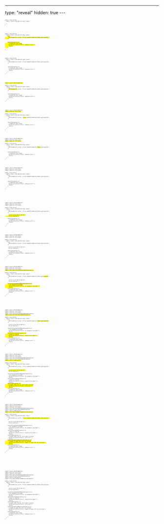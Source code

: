 ---
type: "reveal"
hidden: true
---<br>
<section>
	<pre class="stretch" style="font-size: .276em"><code class="java">public class Write{
  public static void main(String[] args){<br>
  }
}</code></pre>
</section><br>
<section>
	<pre class="stretch" style="font-size: .276em"><code class="java">public class Write{
  public static void main(String[] args){
    <mark>try(
      BufferedWriter writer = Files.newBufferedWriter(Paths.get(args[0]));
    ){</mark><br><br>
    <mark>}catch(Exception e){
      //something went wrong
      System.out.println("Error: unknown error!");
      return;
    }</mark>
  }
}</code></pre>
</section><br>
<section>
	<pre class="stretch" style="font-size: .276em"><code class="java">public class Write{
  public static void main(String[] args){
    try(
      BufferedWriter writer = Files.newBufferedWriter(Paths.get(args[0]));
    ){<br><br>
    }catch(Exception e){
      //something went wrong
      System.out.println("Error: unknown error!");
      return;
    }
  }
}</code></pre>
</section><br>
<section>
	<pre class="stretch" style="font-size: .276em"><code class="java"><mark>import java.io.BufferedWriter;</mark><br>
public class Write{
  public static void main(String[] args){
    try(
      <mark>BufferedWriter</mark> writer = Files.newBufferedWriter(Paths.get(args[0]));
    ){<br><br>
    }catch(Exception e){
      //something went wrong
      System.out.println("Error: unknown error!");
      return;
    }
  }
}</code></pre>
</section><br>
<section>
	<pre class="stretch" style="font-size: .276em"><code class="java">import java.io.BufferedWriter;
<mark>import java.nio.file.Files;</mark><br>
public class Write{
  public static void main(String[] args){
    try(
      BufferedWriter writer = <mark>Files</mark>.newBufferedWriter(Paths.get(args[0]));
    ){<br><br>
    }catch(Exception e){
      //something went wrong
      System.out.println("Error: unknown error!");
      return;
    }
  }
}</code></pre>
</section><br>
<section>
	<pre class="stretch" style="font-size: .276em"><code class="java">import java.io.BufferedWriter;
import java.nio.file.Files;
<mark>import java.nio.file.Paths;</mark><br>
public class Write{
  public static void main(String[] args){
    try(
      BufferedWriter writer = Files.newBufferedWriter(<mark>Paths</mark>.get(args[0]));
    ){<br><br>
    }catch(Exception e){
      //something went wrong
      System.out.println("Error: unknown error!");
      return;
    }
  }
}</code></pre>
</section><br>
<section>
	<pre class="stretch" style="font-size: .276em"><code class="java">import java.io.BufferedWriter;
import java.nio.file.Files;
import java.nio.file.Paths;<br>
public class Write{
  public static void main(String[] args){
    try(
      BufferedWriter writer = Files.newBufferedWriter(Paths.get(args[0]));
    ){<br><br>
    }catch(Exception e){
      //something went wrong
      System.out.println("Error: unknown error!");
      return;
    }
  }
}</code></pre>
</section><br><br>
<section>
	<pre class="stretch" style="font-size: .276em"><code class="java">import java.io.BufferedWriter;
import java.nio.file.Files;
import java.nio.file.Paths;<br>
public class Write{
  public static void main(String[] args){
    try(
      BufferedWriter writer = Files.newBufferedWriter(Paths.get(args[0]));
    ){<br>
      <mark>writer.write("Hello World");
      writer.newLine();</mark><br>
    }catch(Exception e){
      //something went wrong
      System.out.println("Error: unknown error!");
      return;
    }
  }
}</code></pre>
</section><br>
<section>
	<pre class="stretch" style="font-size: .276em"><code class="java">import java.io.BufferedWriter;
import java.nio.file.Files;
import java.nio.file.Paths;<br>
public class Write{
  public static void main(String[] args){
    try(
      BufferedWriter writer = Files.newBufferedWriter(Paths.get(args[0]));
    ){<br>
      writer.write("Hello World");
      writer.newLine();<br>
    }catch(Exception e){
      //something went wrong
      System.out.println("Error: unknown error!");
      return;
    }
  }
}</code></pre>
</section><br>
<section>
	<pre class="stretch" style="font-size: .276em"><code class="java">import java.io.BufferedWriter;
import java.nio.file.Files;
import java.nio.file.Paths;
<mark>import java.lang.ArrayIndexOutOfBoundsException;</mark><br>
public class Write{
  public static void main(String[] args){
    try(
      BufferedWriter writer = Files.newBufferedWriter(Paths.get(<mark>args[0]</mark>));
    ){<br>
      writer.write("Hello World");
      writer.newLine();<br>
    <mark>}catch(ArrayIndexOutOfBoundsException e){
      //no arguments provided
      System.out.println("Error: no arguments provided!");
      return;</mark>
    }catch(Exception e){
      //something went wrong
      System.out.println("Error: unknown error!");
      return;
    }
  }
}</code></pre>
</section><br><br>
<section>
	<pre class="stretch" style="font-size: .276em"><code class="java">import java.io.BufferedWriter;
import java.nio.file.Files;
import java.nio.file.Paths;
import java.lang.ArrayIndexOutOfBoundsException;
<mark>import java.nio.file.InvalidPathException;</mark><br>
public class Write{
  public static void main(String[] args){
    try(
      BufferedWriter writer = Files.newBufferedWriter(<mark>Paths.get(args[0])</mark>);
    ){<br>
      writer.write("Hello World");
      writer.newLine();<br>
    }catch(ArrayIndexOutOfBoundsException e){
      //no arguments provided
      System.out.println("Error: no arguments provided!");
      return;
    <mark>}catch(InvalidPathException e){
      //path is invalid
      System.out.println("Error: invalid file path!");
      return;</mark>
    }catch(Exception e){
      //something went wrong
      System.out.println("Error: unknown error!");
      return;
    }
  }
}</code></pre>
</section><br>
<section>
	<pre class="stretch" style="font-size: .276em"><code class="java">import java.io.BufferedWriter;
import java.nio.file.Files;
import java.nio.file.Paths;
import java.lang.ArrayIndexOutOfBoundsException;
import java.nio.file.InvalidPathException;
<mark>import java.io.IOException;</mark><br>
public class Write{
  public static void main(String[] args){
    try(
      BufferedWriter writer = Files.newBufferedWriter(Paths.get(args[0]));
    ){<br>
      <mark>writer.write("Hello World");</mark>
      writer.newLine();<br>
    }catch(ArrayIndexOutOfBoundsException e){
      //no arguments provided
      System.out.println("Error: no arguments provided!");
      return;
    }catch(InvalidPathException e){
      //path is invalid
      System.out.println("Error: invalid file path!");
      return;
    <mark>}catch(IOException e){
      //cannot open file or error while writing
      System.out.println("Error: I/O error!");
      return;</mark>
    }catch(Exception e){
      //something went wrong
      System.out.println("Error: unknown error!");
      return;
    }
  }
}</code></pre>
</section><br>
<section>
	<pre class="stretch" style="font-size: .276em"><code class="java">import java.io.BufferedWriter;
import java.nio.file.Files;
import java.nio.file.Paths;
import java.lang.ArrayIndexOutOfBoundsException;
import java.nio.file.InvalidPathException;
import java.io.IOException;
<mark>import java.lang.UnsupportedOperationException;</mark><br>
public class Write{
  public static void main(String[] args){
    try(
      BufferedWriter writer = <mark>Files.newBufferedWriter(Paths.get(args[0]));</mark>
    ){<br>
      writer.write("Hello World");
      writer.newLine();<br>
    }catch(ArrayIndexOutOfBoundsException e){
      //no arguments provided
      System.out.println("Error: no arguments provided!");
      return;
    }catch(InvalidPathException e){
      //path is invalid
      System.out.println("Error: invalid file path!");
      return;
    }catch(IOException e){
      //cannot open file or error while writing
      System.out.println("Error: I/O error!");
      return;
    <mark>}catch(UnsupportedOperationException e){
      //unable to open the file for writing
      System.out.println("Error: unable to open file for writing!");
      return;</mark>
    }catch(Exception e){
      //something went wrong
      System.out.println("Error: unknown error!");
      return;
    }
  }
}</code></pre>
</section><br><br><br>
<section>
	<pre class="stretch" style="font-size: .276em"><code class="java">import java.io.BufferedWriter;
import java.nio.file.Files;
import java.nio.file.Paths;
import java.lang.ArrayIndexOutOfBoundsException;
import java.nio.file.InvalidPathException;
import java.io.IOException;
import java.lang.UnsupportedOperationException;<br>
public class Write{
  public static void main(String[] args){
    try(
      BufferedWriter writer = Files.newBufferedWriter(Paths.get(args[0]));
    ){<br>
      writer.write("Hello World");
      writer.newLine();<br>
    }catch(ArrayIndexOutOfBoundsException e){
      //no arguments provided
      System.out.println("Error: no arguments provided!");
      return;
    }catch(InvalidPathException e){
      //path is invalid
      System.out.println("Error: invalid file path!");
      return;
    }catch(IOException e){
      //cannot open file or error while writing
      System.out.println("Error: I/O error!");
      return;
    }catch(UnsupportedOperationException e){
      //unable to open the file for writing
      System.out.println("Error: unable to open file for writing!");
      return;
    }catch(Exception e){
      //something went wrong
      System.out.println("Error: unknown error!");
      return;
    }
  }
}</code></pre>
</section><br>
